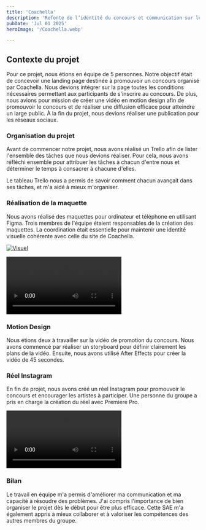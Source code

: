 ```yaml
---
title: 'Coachella'
description: 'Refonte de l’identité du concours et communication sur les réseaux sociaux'
pubDate: 'Jul 01 2025'
heroImage: '/Coachella.webp'

---
```


## Contexte du projet

Pour ce projet, nous étions en équipe de 5 personnes. Notre objectif était de concevoir une landing page destinée à promouvoir un concours organisé par Coachella. Nous devions intégrer sur la page toutes les conditions nécessaires permettant aux participants de s'inscrire au concours. De plus, nous avions pour mission de créer une vidéo en motion design afin de promouvoir le concours et de réaliser une diffusion efficace pour atteindre un large public. À la fin du projet, nous devions réaliser une publication pour les réseaux sociaux.
<section class="flex flex-col lg:flex-row my-10 gap-5 justify-center items-center">
<div class="w-full lg:w-1/2 " >

### Organisation du projet


Avant de commencer notre projet, nous avons réalisé un Trello afin de lister l'ensemble des tâches que nous devions réaliser. Pour cela, nous avons réfléchi ensemble pour attribuer les tâches à chacun d'entre nous et déterminer le temps à consacrer à chacune d'elles.

Le tableau Trello nous a permis de savoir comment chacun avançait dans ses tâches, et m'a aidé à mieux m'organiser.

### Réalisation de la maquette


Nous avons réalisé des maquettes pour ordinateur et téléphone en utilisant Figma. Trois membres de l'équipe étaient responsables de la création des maquettes. La coordination était essentielle pour maintenir une identité visuelle cohérente avec celle du site de Coachella.

</div>

<div class="w-full lg:w-1/2">
<a href="https://www.figma.com/design/XeX5MQ1gVEc9kbCACB9IqZ/Gr03---SAE3.02_HAUTIN_TREBOSC_M%C3%89CHAIN_JOSEPH_BURANELLO?node-id=796-159&p=f&t=VjiGpt9sPQANio6D-0" target="_blank">

![Visuel](/blog/figma-coachella.png)
</a>
</div>
</section>

<section class="flex flex-col lg:flex-row my-16 gap-5 justify-center items-center">
<div class="w-full lg:w-1/2 " >
  <video src="/blog/coachella/motion.mp4" controls title="motion design" frameborder="0"></video>
</div>
<div class="w-full lg:w-1/2 " >

### Motion Design
Nous étions deux à travailler sur la vidéo de promotion du concours. Nous avons commencé par réaliser un storyboard pour définir clairement les plans de la vidéo. Ensuite, nous avons utilisé After Effects pour créer la vidéo de 45 secondes.

</div>
</section>

<section class="flex flex-col lg:flex-row my-16 gap-5 justify-center items-center">
<div class="w-full lg:w-1/2 " >

### Réel Instagram

En fin de projet, nous avons créé un réel Instagram pour promouvoir le concours et encourager les artistes à participer. Une personne du groupe a pris en charge la création du réel avec Premiere Pro.

</div>
<div class="w-full lg:w-1/2 " >
  <video src="/blog/coachella/rendu-reel.mp4" controls title="Réel coachella" frameborder="0"></video>
</div>
</section>

### Bilan

Le travail en équipe m'a permis d'améliorer ma communication et ma capacité à résoudre des problèmes. J'ai compris l'importance de bien organiser le projet dès le début pour être plus efficace. Cette SAE m'a également appris à mieux collaborer et à valoriser les compétences des autres membres du groupe.